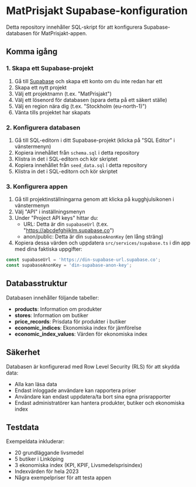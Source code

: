 # MatPrisjakt Supabase-konfiguration

Detta repository innehåller SQL-skript för att konfigurera Supabase-databasen för MatPrisjakt-appen.

## Komma igång

### 1. Skapa ett Supabase-projekt

1. Gå till [Supabase](https://supabase.com/) och skapa ett konto om du inte redan har ett
2. Skapa ett nytt projekt
3. Välj ett projektnamn (t.ex. "MatPrisjakt")
4. Välj ett lösenord för databasen (spara detta på ett säkert ställe)
5. Välj en region nära dig (t.ex. "Stockholm (eu-north-1)")
6. Vänta tills projektet har skapats

### 2. Konfigurera databasen

1. Gå till SQL-editorn i ditt Supabase-projekt (klicka på "SQL Editor" i vänstermenyn)
2. Kopiera innehållet från `schema.sql` i detta repository
3. Klistra in det i SQL-editorn och kör skriptet
4. Kopiera innehållet från `seed_data.sql` i detta repository
5. Klistra in det i SQL-editorn och kör skriptet

### 3. Konfigurera appen

1. Gå till projektinställningarna genom att klicka på kugghjulsikonen i vänstermenyn
2. Välj "API" i inställningsmenyn
3. Under "Project API keys" hittar du:
   - URL: Detta är din `supabaseUrl` (t.ex. "https://abcdefghijklm.supabase.co")
   - anon/public: Detta är din `supabaseAnonKey` (en lång sträng)
4. Kopiera dessa värden och uppdatera `src/services/supabase.ts` i din app med dina faktiska uppgifter:

```typescript
const supabaseUrl = 'https://din-supabase-url.supabase.co';
const supabaseAnonKey = 'din-supabase-anon-key';
```

## Databasstruktur

Databasen innehåller följande tabeller:

- **products**: Information om produkter
- **stores**: Information om butiker
- **price_records**: Prisdata för produkter i butiker
- **economic_indices**: Ekonomiska index för jämförelse
- **economic_index_values**: Värden för ekonomiska index

## Säkerhet

Databasen är konfigurerad med Row Level Security (RLS) för att skydda data:

- Alla kan läsa data
- Endast inloggade användare kan rapportera priser
- Användare kan endast uppdatera/ta bort sina egna prisrapporter
- Endast administratörer kan hantera produkter, butiker och ekonomiska index

## Testdata

Exempeldata inkluderar:

- 20 grundläggande livsmedel
- 5 butiker i Linköping
- 3 ekonomiska index (KPI, KPIF, Livsmedelsprisindex)
- Indexvärden för hela 2023
- Några exempelpriser för att testa appen